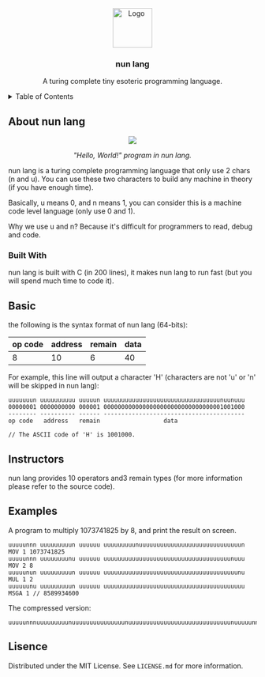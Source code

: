 <div align="center">
  <img src="https://raw.githubusercontent.com/othneildrew/Best-README-Template/master/images/logo.png" alt="Logo" width="80" height="80">
  <h3 align="center">nun lang</h3>

  <p align="center">
  A turing complete tiny esoteric programming language.
  </p>
</div>

<details>
  <summary>Table of Contents</summary>
  <ol>
    <li>
      <a href="#about-nun-lang">About nun lang</a>
      <ul>
        <li><a href="#built-with">Built With</a></li>
      </ul>
    </li>
    <li><a href="#basic">Basic</a></li>
    <li><a href="#instructors">Instructors</a></li>
    <li><a href="#example">Example</a></li>
    <li><a href="#license">License</a></li>
  </ol>
</details>

## About nun lang

<div align="center">

  ![](https://i.imgur.com/U4iH2iI.png)

  <i>"Hello, World!" program in nun lang.</i>
</div>

nun lang is a turing complete programming language that only use 2 chars (n and u). You can use these two characters to build any machine in theory (if you have enough time).

Basically, u means 0, and n means 1, you can consider this is a machine code level language (only use 0 and 1).

Why we use u and n? Because it's difficult for programmers to read, debug and code.

### Built With

nun lang is built with C (in 200 lines), it makes nun lang to run fast (but you will spend much time to code it).

## Basic

the following is the syntax format of nun lang (64-bits):

| op code | address | remain | data |
| --- | --- | --- | --- |
| 8 | 10 | 6 | 40 |

For example, this line will output a character 'H' (characters are not 'u' or 'n' will be skipped in nun lang):

```
uuuuuuun uuuuuuuuuu uuuuun uuuuuuuuuuuuuuuuuuuuuuuuuuuuuuuuunuunuuu
00000001 0000000000 000001 0000000000000000000000000000000001001000
-------- ---------- ------ ----------------------------------------
op code   address   remain                  data

// The ASCII code of 'H' is 1001000.
```

## Instructors

nun lang provides 10 operators and3 remain types (for more information please refer to the source code).

## Examples

A program to multiply 1073741825 by 8, and print the result on screen.
```
uuuuunnn uuuuuuuuun uuuuuu uuuuuuuuunuuuuuuuuuuuuuuuuuuuuuuuuuuuuun MOV 1 1073741825
uuuuunnn uuuuuuuunu uuuuuu uuuuuuuuuuuuuuuuuuuuuuuuuuuuuuuuuuuunuuu MOV 2 8
uuuuunun uuuuuuuuun uuuuuu uuuuuuuuuuuuuuuuuuuuuuuuuuuuuuuuuuuuuunu MUL 1 2
uuuuuunu uuuuuuuuun uuuuuu uuuuuuuuuuuuuuuuuuuuuuuuuuuuuuuuuuuuuuuu MSGA 1 // 8589934600
```

The compressed version:
```
uuuuunnnuuuuuuuuunuuuuuuuuuuuuuuunuuuuuuuuuuuuuuuuuuuuuuuuuuuuunuuuuunnnuuuuuuuunuuuuuuuuuuuuuuuuuuuuuuuuuuuuuuuuuuuuuuuuuuunuuuuuuuununuuuuuuuuunuuuuuuuuuuuuuuuuuuuuuuuuuuuuuuuuuuuuuuuuuuuunuuuuuuunuuuuuuuuuunuuuuuuuuuuuuuuuuuuuuuuuuuuuuuuuuuuuuuuuuuuuuuu
```

## Lisence

Distributed under the MIT License. See `LICENSE.md` for more information.
